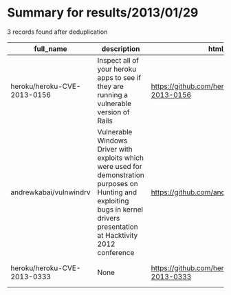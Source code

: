 
# Summary for results/2013/01/29
    
3 records found after deduplication

| full_name | description | html_url | matched_list | matched_count | pushed_at | size | stargazers_count | language | forks_count | vul_ids |
|-----------------------------|--------------------------------------------------------------------------------------------------------------------------------------------------------------------------------|------------------------------------------------|----------------|-----------------|---------------------------|--------|--------------------|------------|---------------|-------------------|
| heroku/heroku-CVE-2013-0156 | Inspect all of your heroku apps to see if they are running a vulnerable version of Rails | https://github.com/heroku/heroku-CVE-2013-0156 | ['cve-2'] | 1 | 2013-01-29 02:34:43+00:00 | 124 | 1 | Ruby | 1 | ['CVE-2013-0156'] |
| andrewkabai/vulnwindrv | Vulnerable Windows Driver with exploits which were used for demonstration purposes on Hunting and exploiting bugs in kernel drivers presentation at Hacktivity 2012 conference | https://github.com/andrewkabai/vulnwindrv | ['exploit'] | 1 | 2013-01-29 20:40:12+00:00 | 116 | 13 | C | 8 | [] |
| heroku/heroku-CVE-2013-0333 | None | https://github.com/heroku/heroku-CVE-2013-0333 | ['cve-2'] | 1 | 2013-01-29 02:37:04+00:00 | 113 | 2 | Ruby | 1 | ['CVE-2013-0333'] |

